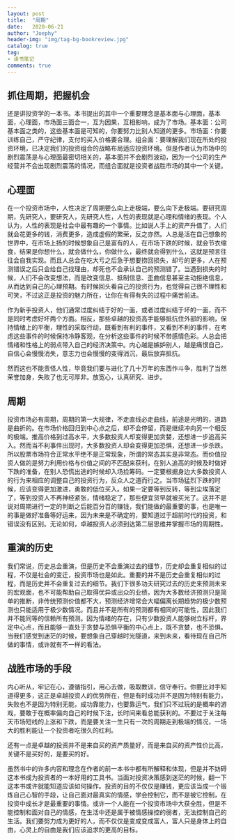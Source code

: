 ```yaml
---
layout: post
title:  "周期"
date:   2020-06-21
author: "Joephy"
header-img: "img/tag-bg-bookreview.jpg"
catalog: true
tag:
- 读书笔记 
comments: true
---
```

抓住周期，把握机会
-----------

还是讲投资学的一本书。本书提出的其中一个重要理念是基本面与心理面，基本面，心理面，市场面三面合一，互为因果，互相影响，成为了市场。基本面：公司基本面之类的，这些基本面是可知的，你要努力比别人知道的更多。市场面：你要训练自己，严守纪律，支付的买入价格要合理。组合面：要理解我们现在所处的投资环境，已决定我们的投资组合的战略布局适应投资环境。但是作者认为市场中的剧烈震荡是与心理面最密切相关的，基本面并不会剧烈波动，因为一个公司的生产经营并不会出现剧烈震荡的情况，而组合面就是投资者战胜市场的其中一个关键。

## 心理面

在一个投资市场中，人性决定了周期要么向上走极端，要么向下走极端。要研究周期，先研究人，要研究人，先研究人性，人性的表现就是心理和情绪的表现。个人认为，人性的表现是社会中最有趣的一个事情。比如说人手上的资产升值了，人们就会花更多的钱，消费更多，造成虚假的繁荣，反之亦然。人总是活在自己想象的世界中，在市场上扬的时候想象自己是富有的人，在市场下跌的时候，就会节衣缩食，结果是你想什么，就会做什么，你做什么，最终就会得到什么，这就是预言往往会自我实现。而且人总会在吃大亏之后急于想要捞回损失，却亏的更多，人在预测错误之后只会给自己找理由，却死也不会承认自己的预测错了。当遇到损失的时候，人们不会改变想法，而是改变信息、抵制信息、歪曲信息甚至主动拒绝信息，从而达到自己的心理预期。有时候回头看自己的投资行为，也觉得自己很不理性和可笑，不过这正是投资的魅力所在，让你在有得有失的过程中痛苦前进。

作为新手投资人，他们通常过度纠结于好的一面，或者过度纠结于坏的一面，而不是同时考虑好坏两个方面。相反，那些卓越的投资高手能够抵抗住外部的影响，保持情绪上的平衡，理性的采取行动，既看到有利的事件，又看到不利的事件，在考虑这些事件的时候保持冷静客观，在分析这些事件的时候不带感情色彩。人总会把情绪和性格上的弱点带入自己的经济决策中。内心越是嫉妒别人，越是痛恨自己，自信心会慢慢消失，意志力也会慢慢的变得消沉，最后放弃抵抗。

然而这也不能责怪人性，毕竟我们要与进化了几十万年的东西作斗争，胜利了当然荣誉加身，失败了也无可厚非。放宽心，认真研究、进步。

## 周期

投资市场必有周期，周期的第一大规律，不走直线必走曲线，前途是光明的，道路是曲折的。在市场价格回归到中心点之后，却不会停留，而是继续冲向另一个相反的极端。推高价格到过高水平，大多数投资人却变得更加贪婪，还想进一步追高买入。然而当不利事件出现时，大多数投资人却会变得更加恐惧，还想进一步杀跌。所以股票市场符合正常水平绝不是正常现象，所谓的常态其实是非常态。而价值投资人做的是努力利用价格与价值之间的不匹配来获利，在别人追高的时候及时做好下跌的准备，在别人恐慌出逃的时候却入场捡筹码。一定要根据身边大多数投资人的行为来相应的调整自己的投资行为，反众人之道而行之。当市场猛烈下跌的时候，应该变得更加激进，勇敢的低位买入。如果一定要等到反转，等到尘埃落定了，等到投资人不再神经紧张，情绪稳定了，那些便宜货早就被买光了。这并不是说对周期进行一定的判断之后能百分百的赚钱，我们能做的最重要的事，也是唯一的事是做好准备等好运来，因为未来是不确定的，要知道过于超前时代的投资，和错误没有区别。无论如何，卓越投资人必须到达第二层思维并掌握市场的周期性。

## 重演的历史

我们常说，历史总会重演，但是历史不会重演过去的细节，历史却会重复相似的过程，不仅是社会的变迁，投资市场也是如此。重要的并不是历史会重复相似的过程，而是历史并不会重复过去的细节。我们下很多功夫研究过去的历史来预测未来的宏观面，也不可能帮助自己取得优异或出众的业绩，因为大多数经济预测只是简单的推断，非传统预测价值都不大，预测经济增常会大幅偏离长期趋势的极少数预测也只能适用于极少数情况。而且并不是所有的预测都有相同的可能性，因此我们并不能同等的信赖所有预测。因为情绪的存在，只有少数投资人能够树立标杆，界定中心点，而且能够一直处于贪婪与恐惧平衡的中心点上，既不贪婪，也不恐惧。当我们感觉到迷茫的时候，要想象自己穿越时光隧道，来到未来，看待现在自己所做的事情，或许就有不一样的看法。

## 战胜市场的手段

内心听从，牢记在心，遵循指引，用心去做，吸取教训，信守奉行。你要比对手知道得更多，这正是卓越投资人的优势所在，但是有时成功并不是因为特别有能力，失败也不是因为特别无能，成功靠能力，也要靠运气，我们只不过玩的是概率的游戏，要敢于在概率偏向自己的时候下注，长时间来看总能获利的。不要过于关注每天市场短线的上涨和下跌，而是要关注一生只有一次的周期走到极端的情况，一场大的胜利能让一个投资者吃很久的红利。

还有一点是卓越的投资并不是来自买的资产质量好，而是来自买的资产性价比高，关键不是买好的，是要买的好。


虽然书中的许多内容和理念在作者的前一本书中都有所解释和体现，但是并不妨碍这本书成为投资者的一本好用的工具书。当面对投资决策感到迷茫的时候，翻一下这本书或许就能知道应该如何操作。投资的目的不仅仅是赚钱，更应该当成一个锻炼自己心智的手段，让自己面对最真实的情感，学会控制它，而不是被它控制，在投资中成长才是最重要的事情。或许一个人能在一个投资市场中大获全胜，但是不能控制和面对自己的情感，在生活中还是属于被情感操控的弱者，无法控制自己的生活。我们要努力成为更好的人，而不仅仅是变成变成富人，富人只是身体上的自由，心灵上的自由是我们应该追求的更高的目标。